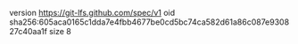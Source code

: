 version https://git-lfs.github.com/spec/v1
oid sha256:605aca0165c1dda7e4fbb4677be0cd5bc74ca582d61a86c087e930827c40aa1f
size 8
